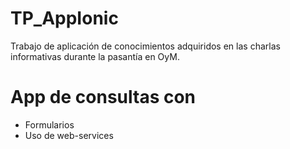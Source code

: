 # TP_AppIonic
Trabajo de aplicación de conocimientos adquiridos en las charlas informativas durante la pasantía en OyM.
# App de consultas con
* Formularios
* Uso de web-services
